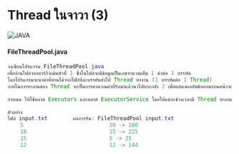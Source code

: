 # Thread ในจาวา (3)

![JAVA](https://img.shields.io/badge/Java-ED8B00?style=for-the-badge&logo=java&logoColor=white)


#### FileThreadPool.java

```java
จงเขียนโปรแกรม FileThreadPool.java 
เพื่ออ่านไฟล์จากอาร์กิวเม้นตัวที่ 1 ซึ่งในไฟล์จะมีข้อมูลเป็นเลขจานวนเต็ม 1 ค่าต่อ 1 บรรทัด 
โดยโปรแกรมจะนาค่าที่อ่านได้จากไฟล์ทีละบรรทัดส่งไป Thread ทางาน (1 บรรทัดต่อ 1 Thread) 
ภายในการทางานของ Thread จะเป็นการคานวณค่าที่รับมาแล้วนาไปยกกาลัง 2 เพื่อแสดงผลลัพธ์ออกมาบนหน้าจอ

กำหนด ให้ใช้คลาส Executors และคลาส ExecutorService โดยให้แต่ละช่วงเวลามี Thread ทางานพร้อมกันได้ไม่เกิน 3 ตัว

ตัวอย่าง
ไฟล์ input.txt        ผลการรัน: FileThreadPool input.txt
    5                           10 -> 100
    10                          15 -> 225
    15                          5 -> 25
    12                          12 -> 144

```
